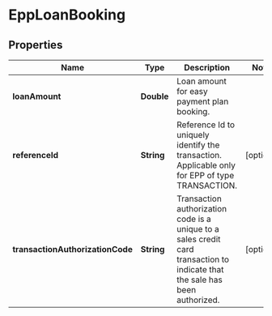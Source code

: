 # EppLoanBooking

## Properties
Name | Type | Description | Notes
------------ | ------------- | ------------- | -------------
**loanAmount** | **Double** | Loan amount for easy payment plan booking. | 
**referenceId** | **String** | Reference Id to uniquely identify the transaction. Applicable only for EPP of type TRANSACTION. |  [optional]
**transactionAuthorizationCode** | **String** | Transaction authorization code is a unique to a sales credit card transaction to indicate that the sale has been authorized. |  [optional]
